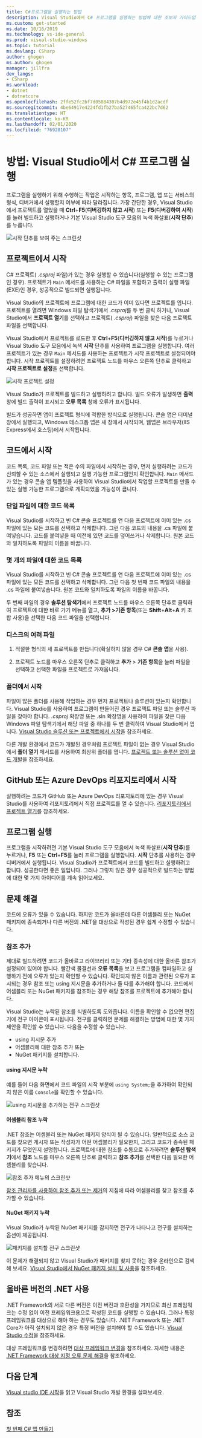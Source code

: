 ```yaml
---
title: C#프로그램을 실행하는 방법
description: Visual Studio에서 C# 프로그램을 실행하는 방법에 대한 초보자 가이드입니다.
ms.custom: get-started
ms.date: 10/16/2019
ms.technology: vs-ide-general
ms.prod: visual-studio-windows
ms.topic: tutorial
ms.devlang: CSharp
author: ghogen
ms.author: ghogen
manager: jillfra
dev_langs:
- CSharp
ms.workload:
- dotnet
- dotnetcore
ms.openlocfilehash: 2ffe52fc2bf7d05084307b4d972e45f4b1d2acdf
ms.sourcegitcommit: 4be64917e4224fd1fb27ba527465fca422bc7d62
ms.translationtype: HT
ms.contentlocale: ko-KR
ms.lasthandoff: 02/01/2020
ms.locfileid: "76928107"
---
```

# <a name="how-to-run-a-c-program-in-visual-studio"></a>방법: Visual Studio에서 C# 프로그램 실행

프로그램을 실행하기 위해 수행하는 작업은 시작하는 항목, 프로그램, 앱 또는 서비스의 형식, 디버거에서 실행할지 여부에 따라 달라집니다. 가장 간단한 경우, Visual Studio에서 프로젝트를 열었을 때 **Ctrl**+**F5**(**디버깅하지 않고 시작**) 또는 **F5**(**디버깅하여 시작**)를 눌러 빌드하고 실행하거나 기본 Visual Studio 도구 모음의 녹색 화살표(**시작 단추**)를 누릅니다.

![시작 단추를 보여 주는 스크린샷](media/vs-start-button.png)

## <a name="starting-from-a-project"></a>프로젝트에서 시작

C# 프로젝트( *.csproj* 파일)가 있는 경우 실행할 수 있습니다(실행할 수 있는 프로그램인 경우). 프로젝트가 `Main` 메서드를 사용하는 C# 파일을 포함하고 출력이 실행 파일(EXE)인 경우, 성공적으로 빌드되면 실행됩니다.

Visual Studio의 프로젝트에 프로그램에 대한 코드가 이미 있다면 프로젝트를 엽니다. 프로젝트를 열려면 Windows 파일 탐색기에서 *.csproj*를 두 번 클릭 하거나, Visual Studio에서 **프로젝트 열기**를 선택하고 프로젝트( *.csproj*) 파일을 찾은 다음 프로젝트 파일을 선택합니다.

Visual Studio에서 프로젝트를 로드한 후 **Ctrl**+**F5**(**디버깅하지 않고 시작**)를 누르거나 Visual Studio 도구 모음에서 녹색 **시작** 단추를 사용하여 프로그램을 실행합니다.  여러 프로젝트가 있는 경우 `Main` 메서드를 사용하는 프로젝트가 시작 프로젝트로 설정되어야 합니다. 시작 프로젝트를 설정하려면 프로젝트 노드를 마우스 오른쪽 단추로 클릭하고 **시작 프로젝트로 설정**을 선택합니다.

![시작 프로젝트 설정](media/set-as-startup-project.png)

Visual Studio가 프로젝트를 빌드하고 실행하려고 합니다.  빌드 오류가 발생하면 **출력** 창에 빌드 출력이 표시되고 **오류 목록** 창에 오류가 표시됩니다.

빌드가 성공하면 앱이 프로젝트 형식에 적합한 방식으로 실행됩니다. 콘솔 앱은 터미널 창에서 실행되고, Windows 데스크톱 앱은 새 창에서 시작되며, 웹앱은 브라우저(IIS Express에서 호스팅)에서 시작됩니다.

## <a name="starting-from-code"></a>코드에서 시작

코드 목록, 코드 파일 또는 적은 수의 파일에서 시작하는 경우, 먼저 실행하려는 코드가 신뢰할 수 있는 소스에서 실행되고 실행 가능한 프로그램인지 확인합니다. `Main` 메서드가 있는 경우 콘솔 앱 템플릿을 사용하여 Visual Studio에서 작업할 프로젝트를 만들 수 있는 실행 가능한 프로그램으로 계획되었을 가능성이 큽니다.

### <a name="code-listing-for-a-single-file"></a>단일 파일에 대한 코드 목록

Visual Studio를 시작하고 빈 C# 콘솔 프로젝트를 연 다음 프로젝트에 이미 있는 .cs 파일에 있는 모든 코드를 선택하고 삭제합니다. 그런 다음 코드의 내용을 .cs 파일에 붙여넣습니다. 코드를 붙여넣을 때 이전에 있던 코드를 덮어쓰거나 삭제합니다. 원본 코드와 일치하도록 파일의 이름을 바꿉니다.

### <a name="code-listings-for-a-few-files"></a>몇 개의 파일에 대한 코드 목록

Visual Studio를 시작하고 빈 C# 콘솔 프로젝트를 연 다음 프로젝트에 이미 있는 .cs 파일에 있는 모든 코드를 선택하고 삭제합니다. 그런 다음 첫 번째 코드 파일의 내용을 .cs 파일에 붙여넣습니다. 원본 코드와 일치하도록 파일의 이름을 바꿉니다. 

두 번째 파일의 경우 **솔루션 탐색기**에서 프로젝트 노드를 마우스 오른쪽 단추로 클릭하여 프로젝트에 대한 바로 가기 메뉴를 열고, **추가 >기존 항목**(또는 **Shift**+**Alt**+**A** 키 조합 사용)을 선택한 다음 코드 파일을 선택합니다.

### <a name="multiple-files-on-disk"></a>디스크의 여러 파일

1. 적절한 형식의 새 프로젝트를 만듭니다(확실하지 않을 경우 C# **콘솔 앱**을 사용).

2. 프로젝트 노드를 마우스 오른쪽 단추로 클릭하고 **추가** > **기존 항목**을 눌러 파일을 선택하고 선택한 파일을 프로젝트로 가져옵니다.  

### <a name="starting-from-a-folder"></a>폴더에서 시작

파일이 많은 폴더를 사용해 작업하는 경우 먼저 프로젝트나 솔루션이 있는지 확인합니다.  Visual Studio를 사용하여 프로그램이 만들어진 경우 프로젝트 파일 또는 솔루션 파일을 찾아야 합니다. *.csproj* 확장명 또는 .sln 확장명을 사용하여 파일을 찾은 다음 Windows 파일 탐색기에서 해당 파일 중 하나를 두 번 클릭하여 Visual Studio에서 엽니다. [Visual Studio 솔루션 또는 프로젝트에서 시작](#starting-from-a-project)을 참조하세요.

다른 개발 환경에서 코드가 개발된 경우처럼 프로젝트 파일이 없는 경우 Visual Studio에서 **폴더 열기** 메서드를 사용하여 최상위 폴더를 엽니다. [프로젝트 또는 솔루션 없이 코드 개발](../../ide/develop-code-in-visual-studio-without-projects-or-solutions.md)을 참조하세요.

## <a name="starting-from-a-github-or-azure-devops-repo"></a>GitHub 또는 Azure DevOps 리포지토리에서 시작

실행하려는 코드가 GitHub 또는 Azure DevOps 리포지토리에 있는 경우 Visual Studio를 사용하여 리포지토리에서 직접 프로젝트를 열 수 있습니다. [리포지토리에서 프로젝트 열기](../tutorial-open-project-from-repo.md)를 참조하세요.

## <a name="run-the-program"></a>프로그램 실행

프로그램을 시작하려면 기본 Visual Studio 도구 모음에서 녹색 화살표(**시작 단추**)를 누르거나, **F5** 또는 **Ctrl**+**F5**를 눌러 프로그램을 실행합니다. **시작** 단추를 사용하는 경우 디버거에서 실행됩니다.  Visual Studio가 프로젝트에서 코드를 빌드하고 실행하려고 합니다.  성공한다면 좋은 일입니다. 그러나 그렇지 않은 경우 성공적으로 빌드하는 방법에 대한 몇 가지 아이디어를 계속 읽어보세요.

## <a name="troubleshooting"></a>문제 해결

코드에 오류가 있을 수 있습니다. 하지만 코드가 올바른데 다른 어셈블리 또는 NuGet 패키지에 종속되거나 다른 버전의 .NET을 대상으로 작성된 경우 쉽게 수정할 수 있습니다.

### <a name="add-references"></a>참조 추가

제대로 빌드하려면 코드가 올바르고 라이브러리 또는 기타 종속성에 대한 올바른 참조가 설정되어 있어야 합니다. 빨간색 물결선과 **오류 목록**을 보고 프로그램을 컴파일하고 실행하기 전에 오류가 있는지 확인할 수 있습니다. 확인되지 않은 이름과 관련된 오류가 표시되는 경우 참조 또는 using 지시문을 추가하거나 둘 다를 추가해야 합니다. 코드에서 어셈블리 또는 NuGet 패키지를 참조하는 경우 해당 참조를 프로젝트에 추가해야 합니다.

Visual Studio는 누락된 참조를 식별하도록 도와줍니다. 이름을 확인할 수 없으면 편집기에 전구 아이콘이 표시됩니다. 전구를 클릭하면 문제를 해결하는 방법에 대한 몇 가지 제안을 확인할 수 있습니다. 다음을 수정할 수 있습니다.

- using 지시문 추가
- 어셈블리에 대한 참조 추가 또는
- NuGet 패키지를 설치합니다.

#### <a name="missing-using-directive"></a>using 지시문 누락

예를 들어 다음 화면에서 코드 파일의 시작 부분에 `using System;`을 추가하여 확인되지 않은 이름 `Console`을 확인할 수 있습니다.

![using 지시문을 추가하는 전구 스크린샷](media/name-does-not-exist2.png)

#### <a name="missing-assembly-reference"></a>어셈블리 참조 누락

.NET 참조는 어셈블리 또는 NuGet 패키지 양식이 될 수 있습니다. 일반적으로 소스 코드를 찾으면 게시자 또는 작성자가 어떤 어셈블리가 필요한지, 그리고 코드가 종속된 패키지가 무엇인지 설명합니다. 프로젝트에 대한 참조를 수동으로 추가하려면 **솔루션 탐색기**에서 **참조** 노드를 마우스 오른쪽 단추로 클릭하고 **참조 추가**를 선택한 다음 필요한 어셈블리를 찾습니다.

![참조 추가 메뉴의 스크린샷](media/add-reference.png)

[참조 관리자를 사용하여 참조 추가 또는 제거](../../ide/how-to-add-or-remove-references-by-using-the-reference-manager.md)의 지침에 따라 어셈블리를 찾고 참조를 추가할 수 있습니다.

#### <a name="missing-nuget-package"></a>NuGet 패키지 누락

Visual Studio가 누락된 NuGet 패키지를 감지하면 전구가 나타나고 전구를 설치하는 옵션이 제공됩니다.

![패키지를 설치할 전구 스크린샷](media/lightbulb-add-package.png)

이 문제가 해결되지 않고 Visual Studio가 패키지를 찾지 못하는 경우 온라인으로 검색해 보세요. [Visual Studio에서 NuGet 패키지 설치 및 사용](/nuget/quickstart/install-and-use-a-package-in-visual-studio)을 참조하세요.

## <a name="use-the-right-version-of-net"></a>올바른 버전의 .NET 사용

.NET Framework의 서로 다른 버전은 이전 버전과 호환성을 가지므로 최신 프레임워크는 수정 없이 이전 프레임워크용으로 작성된 코드를 실행할 수 있습니다. 그러나 특정 프레임워크를 대상으로 해야 하는 경우도 있습니다. .NET Framework 또는 .NET Core가 아직 설치되지 않은 경우 특정 버전을 설치해야 할 수도 있습니다. [Visual Studio 수정](../../install/modify-visual-studio.md)을 참조하세요.

대상 프레임워크를 변경하려면 [대상 프레임워크 변경](../../ide/visual-studio-multi-targeting-overview.md#select-a-target-framework-version)을 참조하세요. 자세한 내용은 [.NET Framework 대상 지정 오류 문제 해결](../../msbuild/troubleshooting-dotnet-framework-targeting-errors.md)을 참조하세요.

## <a name="next-steps"></a>다음 단계

[Visual studio IDE 시작](../visual-studio-ide.md)을 읽고 Visual Studio 개발 환경을 살펴보세요.

## <a name="see-also"></a>참조

[첫 번째 C# 앱 만들기](tutorial-console.md)
